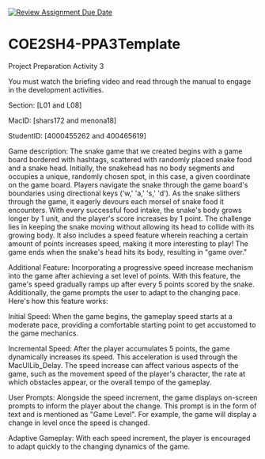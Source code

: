 [![Review Assignment Due Date](https://classroom.github.com/assets/deadline-readme-button-24ddc0f5d75046c5622901739e7c5dd533143b0c8e959d652212380cedb1ea36.svg)](https://classroom.github.com/a/gUachAgg)
# COE2SH4-PPA3Template
Project Preparation Activity 3

You must watch the briefing video and read through the manual to engage in the development activities.


Section: [L01 and L08]

MacID: [shars172 and menona18]

StudentID: [4000455262 and 400465619]

Game description: 
The snake game that we created begins with a game board bordered with hashtags, scattered with randomly placed snake food and a snake head. Initially, the snakehead has no body segments and occupies a unique, randomly chosen spot, in this case, a given coordinate on the game board. Players navigate the snake through the game board's boundaries using directional keys ('w,' 'a,' 's,'  'd'). As the snake slithers through the game, it eagerly devours each morsel of snake food it encounters. With every successful food intake, the snake's body grows longer by 1 unit, and the player's score increases by 1 point. The challenge lies in keeping the snake moving without allowing its head to collide with its growing body. It also includes a speed feature wherein reaching a certain amount of points increases speed, making it more interesting to play! The game ends when the snake's head hits its body, resulting in "game over."


Additional Feature:
Incorporating a progressive speed increase mechanism into the game after achieving a set level of points. With this feature, the game's speed gradually ramps up after every 5 points scored by the snake. Additionally, the game prompts the user to adapt to the changing pace. Here's how this feature works:

Initial Speed: When the game begins, the gameplay speed starts at a moderate pace, providing a comfortable starting point to get accustomed to the game mechanics.

Incremental Speed: After the player accumulates 5 points, the game dynamically increases its speed. This acceleration is used through the MacUILib_Delay. The speed increase can affect various aspects of the game, such as the movement speed of the player's character, the rate at which obstacles appear, or the overall tempo of the gameplay.

User Prompts: Alongside the speed increment, the game displays on-screen prompts to inform the player about the change. This prompt is in the form of text and is mentioned as "Game Level". For example, the game will display a change in level once the speed is changed.

Adaptive Gameplay: With each speed increment, the player is encouraged to adapt quickly to the changing dynamics of the game.

